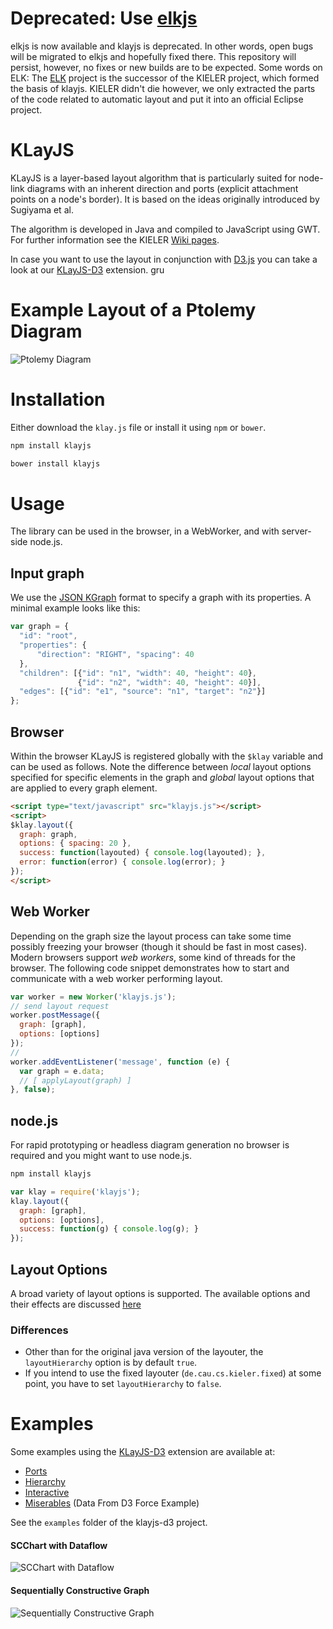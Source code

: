 **Deprecated: Use [elkjs](https://github.com/kieler/elkjs)**
===

elkjs is now available and klayjs is deprecated. In other words, open bugs will be migrated to elkjs and hopefully fixed there. This repository will persist, however, no fixes or new builds are to be expected. 
Some words on ELK: The [ELK](https://github.com/eclipse/elk) project
is the successor of the KIELER project, which formed the basis of klayjs. KIELER didn't die however, 
we only extracted the parts of the code related to automatic layout
and put it into an official Eclipse project.

KLayJS
===

KLayJS is a layer-based layout algorithm that is particularly suited for
node-link diagrams with an inherent direction and ports 
(explicit attachment points on a node's border). It is based on the 
ideas originally introduced by Sugiyama et al. 

The algorithm is developed in Java and compiled to JavaScript using GWT. 
For further information see the KIELER [Wiki pages][wiki-klay]. 

In case you want to use the layout in conjunction with [D3.js][d3js] 
you can take a look at our [KLayJS-D3][klayjs-d3] extension.
gru

Example Layout of a Ptolemy Diagram
===
![Ptolemy Diagram](http://rtsys.informatik.uni-kiel.de/~uru/ptolemy.png)

Installation
===
Either download the `klay.js` file or install it using `npm` or `bower`.
```bash
npm install klayjs
```
```bash
bower install klayjs
```

Usage
===
The library can be used in the browser, in a WebWorker, and with server-side node.js. 

Input graph
---
We use the [JSON KGraph][jsonkgraph] format to specify a graph with its properties. 
A minimal example looks like this:
```js
var graph = {
  "id": "root",
  "properties": {
      "direction": "RIGHT", "spacing": 40
  },
  "children": [{"id": "n1", "width": 40, "height": 40}, 
               {"id": "n2", "width": 40, "height": 40}],
  "edges": [{"id": "e1", "source": "n1", "target": "n2"}]
};
```

Browser
---
Within the browser KLayJS is registered globally with the `$klay` variable 
and can be used as follows. Note the difference between _local_ layout options
specified for specific elements in the graph and _global_ layout options 
that are applied to every graph element.
```html
<script type="text/javascript" src="klayjs.js"></script>
<script>
$klay.layout({
  graph: graph,
  options: { spacing: 20 },
  success: function(layouted) { console.log(layouted); },
  error: function(error) { console.log(error); }
});
</script>
```

Web Worker
---
Depending on the graph size the layout process can take 
some time possibly freezing your browser (though it should be fast 
in most cases). Modern browsers support _web workers_, some kind of
threads for the browser. The following code snippet demonstrates
how to start and communicate with a web worker performing layout.

```js
var worker = new Worker('klayjs.js');
// send layout request
worker.postMessage({
  graph: [graph],
  options: [options]
});
// 
worker.addEventListener('message', function (e) {
  var graph = e.data;
  // [ applyLayout(graph) ]
}, false);
```

node.js
---
For rapid prototyping or headless diagram generation
no browser is required and you might want to use node.js. 

```bash
npm install klayjs
```

```js
var klay = require('klayjs');
klay.layout({
  graph: [graph],
  options: [options],
  success: function(g) { console.log(g); }
});
```

Layout Options
---
A broad variety of layout options is supported. The available options 
and their effects are discussed [here][wiki-layopts]

### Differences
- Other than for the original java version of the layouter, 
  the `layoutHierarchy` option is by default `true`.
- If you intend to use the fixed layouter (`de.cau.cs.kieler.fixed`) at some point, you
  have to set `layoutHierarchy` to `false`.

Examples 
===

Some examples using the [KLayJS-D3][klayjs-d3] extension are available at:
- [Ports](http://kieler.github.io/klayjs-d3/examples/ports/)
- [Hierarchy](http://kieler.github.io/klayjs-d3/examples/hierarchy/)
- [Interactive](http://kieler.github.io/klayjs-d3/examples/interactive/)
- [Miserables](http://kieler.github.io/klayjs-d3/examples/miserables/) (Data From D3 Force Example)

See the `examples` folder of the klayjs-d3 project.

#### SCChart with Dataflow
![SCChart with Dataflow](http://rtsys.informatik.uni-kiel.de/~uru/scchartsdataflow.png)

#### Sequentially Constructive Graph
![Sequentially Constructive Graph](http://rtsys.informatik.uni-kiel.de/~uru/scg.png)

[wiki-klay]: http://rtsys.informatik.uni-kiel.de/confluence/display/KIELER/KLay+Layered
[wiki-layopts]: http://rtsys.informatik.uni-kiel.de/confluence/display/KIELER/KLay+Layered+Layout+Options
[jsonkgraph]: http://rtsys.informatik.uni-kiel.de/confluence/display/KIELER/JSON+Graph+Format
[klayjs-d3]: https://github.com/kieler/klayjs-d3
[d3js]: http://d3js.org/
